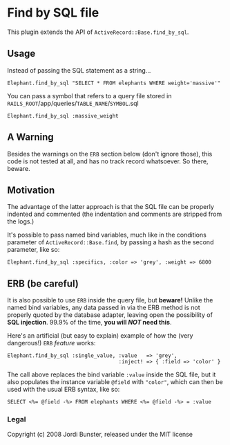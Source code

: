 # Find by SQL file

This plugin extends the API of `ActiveRecord::Base.find_by_sql`.

## Usage

Instead of passing the SQL statement as a string...

    Elephant.find_by_sql "SELECT * FROM elephants WHERE weight='massive'"

You can pass a symbol that refers to a query file stored in
`RAILS_ROOT`/app/queries/`TABLE_NAME`/`SYMBOL`.sql

    Elephant.find_by_sql :massive_weight

## A Warning

Besides the warnings on the `ERB` section below (don't ignore those), this
code is not tested at all, and has no track record whatsoever. So there,
beware.

## Motivation

The advantage of the latter approach is that the SQL file can be properly
indented and commented (the indentation and comments are stripped from the
logs.)

It's possible to pass named bind variables, much like in the conditions
parameter of `ActiveRecord::Base.find`, by passing a hash as the second
parameter, like so:

    Elephant.find_by_sql :specifics, :color => 'grey', :weight => 6800

## ERB (be careful)

It is also possible to use `ERB` inside the query file, but **beware!**
Unlike the named bind variables, any data passed in via the ERB method is not
properly quoted by the database adapter, leaving open the possibility of
**SQL injection**. 99.9% of the time, **you will _NOT_ need this**.

Here's an artificial (but easy to explain) example of how the
(very dangerous!) `ERB` _feature_ works:

    Elephant.find_by_sql :single_value, :value   => 'grey',
                                        :inject! => { :field => 'color' }

The call above replaces the bind variable `:value` inside the SQL file,
but it also populates the instance variable `@field` with `"color"`, which
can then be used with the usual ERB syntax, like so:

    SELECT <%= @field -%> FROM elephants WHERE <%= @field -%> = :value

### Legal

Copyright (c) 2008 Jordi Bunster, released under the MIT license